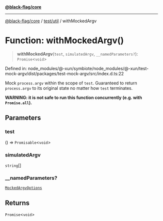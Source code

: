 [**@black-flag/core**](../../../README.md)

***

[@black-flag/core](../../../README.md) / [test/util](../README.md) / withMockedArgv

# Function: withMockedArgv()

> **withMockedArgv**(`test`, `simulatedArgv`, `__namedParameters?`): `Promise`\<`void`\>

Defined in: node\_modules/@-xun/symbiote/node\_modules/@-xun/test-mock-argv/dist/packages/test-mock-argv/src/index.d.ts:22

Mock `process.argv` within the scope of `test`. Guaranteed to return
`process.argv` to its original state no matter how `test` terminates.

**WARNING: it is not safe to run this function concurrently (e.g. with
`Promise.all`).**

## Parameters

### test

() => `Promisable`\<`void`\>

### simulatedArgv

`string`[]

### \_\_namedParameters?

[`MockedArgvOptions`](../type-aliases/MockedArgvOptions.md)

## Returns

`Promise`\<`void`\>
